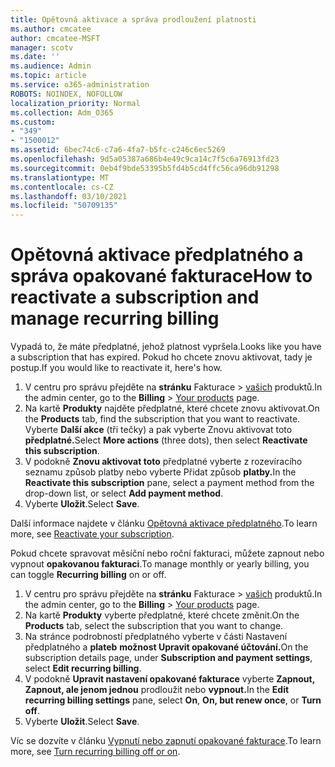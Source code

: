 ```yaml
---
title: Opětovná aktivace a správa prodloužení platnosti
ms.author: cmcatee
author: cmcatee-MSFT
manager: scotv
ms.date: ''
ms.audience: Admin
ms.topic: article
ms.service: o365-administration
ROBOTS: NOINDEX, NOFOLLOW
localization_priority: Normal
ms.collection: Adm_O365
ms.custom:
- "349"
- "1500012"
ms.assetid: 6bec74c6-c7a6-4fa7-b5fc-c246c6ec5269
ms.openlocfilehash: 9d5a05387a686b4e49c9ca14c7f5c6a76913fd23
ms.sourcegitcommit: 0eb4f9bde53395b5fd4b5cd4ffc56ca96db91298
ms.translationtype: MT
ms.contentlocale: cs-CZ
ms.lasthandoff: 03/10/2021
ms.locfileid: "50709135"
---
```

# <a name="how-to-reactivate-a-subscription-and-manage-recurring-billing"></a><span data-ttu-id="85d46-102">Opětovná aktivace předplatného a správa opakované fakturace</span><span class="sxs-lookup"><span data-stu-id="85d46-102">How to reactivate a subscription and manage recurring billing</span></span>

<span data-ttu-id="85d46-103">Vypadá to, že máte předplatné, jehož platnost vypršela.</span><span class="sxs-lookup"><span data-stu-id="85d46-103">Looks like you have a subscription that has expired.</span></span> <span data-ttu-id="85d46-104">Pokud ho chcete znovu aktivovat, tady je postup.</span><span class="sxs-lookup"><span data-stu-id="85d46-104">If you would like to reactivate it, here's how.</span></span>
  
1. <span data-ttu-id="85d46-105">V centru pro správu přejděte na **stránku** Fakturace  >  [vašich](https://go.microsoft.com/fwlink/p/?linkid=842054) produktů.</span><span class="sxs-lookup"><span data-stu-id="85d46-105">In the admin center, go to the **Billing** > [Your products](https://go.microsoft.com/fwlink/p/?linkid=842054) page.</span></span>
2. <span data-ttu-id="85d46-106">Na kartě **Produkty** najděte předplatné, které chcete znovu aktivovat.</span><span class="sxs-lookup"><span data-stu-id="85d46-106">On the **Products** tab, find the subscription that you want to reactivate.</span></span> <span data-ttu-id="85d46-107">Vyberte **Další akce** (tři tečky) a pak vyberte Znovu aktivovat toto **předplatné.**</span><span class="sxs-lookup"><span data-stu-id="85d46-107">Select **More actions** (three dots), then select **Reactivate this subscription**.</span></span>
3. <span data-ttu-id="85d46-108">V podokně **Znovu aktivovat toto** předplatné vyberte z rozevíracího seznamu způsob platby nebo vyberte Přidat způsob **platby.**</span><span class="sxs-lookup"><span data-stu-id="85d46-108">In the **Reactivate this subscription** pane, select a payment method from the drop-down list, or select **Add payment method**.</span></span>
4. <span data-ttu-id="85d46-109">Vyberte **Uložit**.</span><span class="sxs-lookup"><span data-stu-id="85d46-109">Select **Save**.</span></span>

<span data-ttu-id="85d46-110">Další informace najdete v článku [Opětovná aktivace předplatného](https://docs.microsoft.com/microsoft-365/commerce/subscriptions/reactivate-your-subscription).</span><span class="sxs-lookup"><span data-stu-id="85d46-110">To learn more, see [Reactivate your subscription](https://docs.microsoft.com/microsoft-365/commerce/subscriptions/reactivate-your-subscription).</span></span>

<span data-ttu-id="85d46-111">Pokud chcete spravovat měsíční nebo roční fakturaci, můžete zapnout nebo vypnout **opakovanou fakturaci**.</span><span class="sxs-lookup"><span data-stu-id="85d46-111">To manage monthly or yearly billing, you can toggle **Recurring billing** on or off.</span></span>
  
1. <span data-ttu-id="85d46-112">V centru pro správu přejděte na **stránku** Fakturace  >  [vašich](https://go.microsoft.com/fwlink/p/?linkid=842054) produktů.</span><span class="sxs-lookup"><span data-stu-id="85d46-112">In the admin center, go to the **Billing** > [Your products](https://go.microsoft.com/fwlink/p/?linkid=842054) page.</span></span>
2. <span data-ttu-id="85d46-113">Na kartě **Produkty** vyberte předplatné, které chcete změnit.</span><span class="sxs-lookup"><span data-stu-id="85d46-113">On the **Products** tab, select the subscription that you want to change.</span></span>
3. <span data-ttu-id="85d46-114">Na stránce podrobností předplatného vyberte v části Nastavení předplatného a **plateb** **možnost Upravit opakované účtování.**</span><span class="sxs-lookup"><span data-stu-id="85d46-114">On the subscription details page, under **Subscription and payment settings**, select **Edit recurring billing**.</span></span>
4. <span data-ttu-id="85d46-115">V podokně **Upravit nastavení opakované fakturace** vyberte **Zapnout,** **Zapnout, ale jenom jednou** prodloužit nebo **vypnout.**</span><span class="sxs-lookup"><span data-stu-id="85d46-115">In the **Edit recurring billing settings** pane, select **On**, **On, but renew once**, or **Turn off**.</span></span>
5. <span data-ttu-id="85d46-116">Vyberte **Uložit**.</span><span class="sxs-lookup"><span data-stu-id="85d46-116">Select **Save**.</span></span>

<span data-ttu-id="85d46-117">Víc se dozvíte v článku [Vypnutí nebo zapnutí opakované fakturace](https://docs.microsoft.com/microsoft-365/commerce/subscriptions/renew-your-subscription#turn-recurring-billing-off-or-on).</span><span class="sxs-lookup"><span data-stu-id="85d46-117">To learn more, see [Turn recurring billing off or on](https://docs.microsoft.com/microsoft-365/commerce/subscriptions/renew-your-subscription#turn-recurring-billing-off-or-on).</span></span>